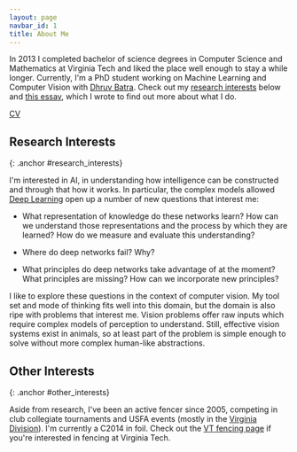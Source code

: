 ```yaml
---
layout: page
navbar_id: 1
title: About Me
---
```


In 2013 I completed bachelor of science degrees in Computer Science and Mathematics
at Virginia Tech and liked the place well enough to stay a while longer.
Currently, I'm a PhD student working on Machine Learning and Computer Vision with
[Dhruv Batra][dhruv_page].
Check out my [research interests](#ri) below and [this essay](/2015/03/15/whyai/),
which I wrote to find out more about what I do.

[dhruv_page]: https://filebox.ece.vt.edu/~dbatra/

[CV]({{site.cv_url}})

Research Interests
---
{: .anchor #research_interests}

I'm interested in AI, in understanding how intelligence can be constructed
and through that how it works.
In particular, the complex models allowed [Deep Learning](http://en.wikipedia.org/wiki/Deep_learning)
open up a number of new questions that interest me:

* What representation of knowledge do these networks learn? How can we
understand those representations and the process by which they are learned?
How do we measure and evaluate this understanding?

* Where do deep networks fail? Why?

* What principles do deep networks take advantage of at the moment?
What principles are missing? How can we incorporate new principles?


I like to explore these questions in the context of computer vision.
My tool set and mode of thinking fits well into this domain, but the
domain is also ripe with problems that interest me.
Vision problems offer raw inputs which require complex models of
perception to understand. Still, effective vision systems exist in
animals, so at least part of the problem is simple enough to solve
without more complex human-like abstractions.


Other Interests
---
{: .anchor #other_interests}

Aside from research, I've been an active fencer since 2005, competing in
club collegiate tournaments and USFA events (mostly in the
[Virginia Division][vadiv]). I'm currently a C2014 in foil.
Check out the [VT fencing page][vtfencing] if you're interested in
fencing at Virginia Tech.

[vadiv]: http://va-usfa.com/
[vtfencing]: http://www.fencing.org.vt.edu/

